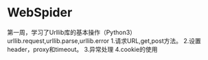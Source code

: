 # WebSpider
第一周，学习了Urllib库的基本操作（Python3）urllib.request,urllib.parse,urllib.error
1.请求URL,get,post方法。
2.设置header，proxy和timeout。
3.异常处理
4.cookie的使用
